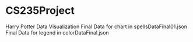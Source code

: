 # CS235Project
Harry Potter Data Visualization
Final Data for chart in spellsDataFinal01.json
Final Data for legend in colorDataFinal.json
